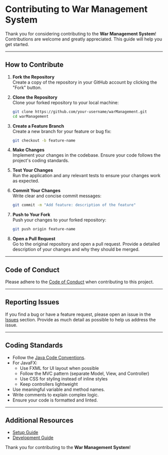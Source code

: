 # Contributing to War Management System

Thank you for considering contributing to the **War Management System**! Contributions are welcome and greatly appreciated. This guide will help you get started.

---

## How to Contribute

1. **Fork the Repository**  
   Create a copy of the repository in your GitHub account by clicking the "Fork" button.

2. **Clone the Repository**  
   Clone your forked repository to your local machine:

   ```bash
   git clone https://github.com/your-username/warManagement.git
   cd warManagement
   ```

3. **Create a Feature Branch**  
   Create a new branch for your feature or bug fix:

   ```bash
   git checkout -b feature-name
   ```

4. **Make Changes**  
   Implement your changes in the codebase. Ensure your code follows the project's coding standards.

5. **Test Your Changes**  
   Run the application and any relevant tests to ensure your changes work as expected.

6. **Commit Your Changes**  
   Write clear and concise commit messages:

   ```bash
   git commit -m "Add feature: description of the feature"
   ```

7. **Push to Your Fork**  
   Push your changes to your forked repository:

   ```bash
   git push origin feature-name
   ```

8. **Open a Pull Request**  
   Go to the original repository and open a pull request. Provide a detailed description of your changes and why they should be merged.

---

## Code of Conduct

Please adhere to the [Code of Conduct](docs/code-of-conduct.md) when contributing to this project.

---

## Reporting Issues

If you find a bug or have a feature request, please open an issue in the [Issues](https://github.com/your-repo/warManagement/issues) section. Provide as much detail as possible to help us address the issue.

---

## Coding Standards

- Follow the [Java Code Conventions](https://www.oracle.com/java/technologies/javase/codeconventions-introduction.html).
- For JavaFX:
  - Use FXML for UI layout when possible
  - Follow the MVC pattern (separate Model, View, and Controller)
  - Use CSS for styling instead of inline styles
  - Keep controllers lightweight
- Use meaningful variable and method names.
- Write comments to explain complex logic.
- Ensure your code is formatted and linted.

---

## Additional Resources

- [Setup Guide](docs/setup.md)
- [Development Guide](docs/development-guide.md)

Thank you for contributing to the **War Management System**!
